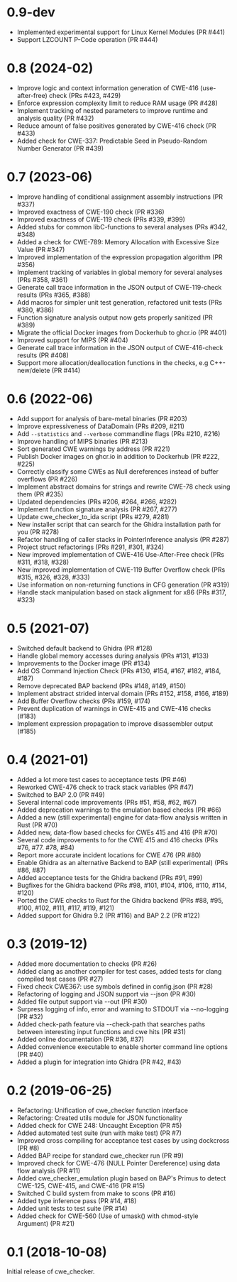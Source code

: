 0.9-dev
===

-   Implemented experimental support for Linux Kernel Modules (PR #441)
-   Support LZCOUNT P-Code operation (PR #444)

0.8 (2024-02)
===

-   Improve logic and context information generation of CWE-416 (use-after-free) check (PRs #423, #429)
-   Enforce expression complexity limit to reduce RAM usage (PR #428)
-   Implement tracking of nested parameters to improve runtime and analysis quality (PR #432)
-   Reduce amount of false positives generated by CWE-416 check (PR #433)
-   Added check for CWE-337: Predictable Seed in Pseudo-Random Number Generator (PR #439)

0.7 (2023-06)
====

-   Improve handling of conditional assignment assembly instructions (PR #337)
-   Improved exactness of CWE-190 check (PR #336)
-   Improved exactness of CWE-119 check (PRs #339, #399)
-   Added stubs for common libC-functions to several analyses (PRs #342, #348)
-   Added a check for CWE-789: Memory Allocation with Excessive Size Value (PR #347)
-   Improved implementation of the expression propagation algorithm (PR #356)
-   Implement tracking of variables in global memory for several analyses (PRs #358, #361)
-   Generate call trace information in the JSON output of CWE-119-check results (PRs #365, #388)
-   Add macros for simpler unit test generation, refactored unit tests (PRs #380, #386)
-   Function signature analysis output now gets properly sanitized (PR #389)
-   Migrate the official Docker images from Dockerhub to ghcr.io (PR #401)
-   Improved support for MIPS (PR #404)
-   Generate call trace information in the JSON output of CWE-416-check results (PR #408)
-   Support more allocation/deallocation functions in the checks, e.g C++-new/delete (PR #414)

0.6 (2022-06)
====

-   Add support for analysis of bare-metal binaries (PR #203)
-   Improve expressiveness of DataDomain (PRs #209, #211)
-   Add `--statistics` and `--verbose` commandline flags (PRs #210, #216)
-   Improve handling of MIPS binaries (PR #213)
-   Sort generated CWE warnings by address (PR #221)
-   Publish Docker images on ghcr.io in addition to Dockerhub (PR #222, #225)
-   Correctly classify some CWEs as Null dereferences instead of buffer overflows (PR #226)
-   Implement abstract domains for strings and rewrite CWE-78 check using them (PR #235)
-   Updated dependencies (PRs #206, #264, #266, #282)
-   Implement function signature analysis (PR #267, #277)
-   Update cwe_checker_to_ida script (PRs #279, #281)
-   New installer script that can search for the Ghidra installation path for you (PR #278)
-   Refactor handling of caller stacks in PointerInference analysis (PR #287)
-   Project struct refactorings (PRs #291, #301, #324)
-   New improved implementation of CWE-416 Use-After-Free check (PRs #311, #318, #328)
-   New improved implementation of CWE-119 Buffer Overflow check (PRs #315, #326, #328, #333)
-   Use information on non-returning functions in CFG generation (PR #319)
-   Handle stack manipulation based on stack alignment for x86 (PRs #317, #323)

0.5 (2021-07)
====

-   Switched default backend to Ghidra (PR #128)
-   Handle global memory accesses during analysis (PRs #131, #133)
-   Improvements to the Docker image (PR #134)
-   Add OS Command Injection Check (PRs #130, #154, #167, #182, #184, #187)
-   Remove deprecated BAP backend (PRs #148, #149, #150)
-   Implement abstract strided interval domain (PRs #152, #158, #166, #189)
-   Add Buffer Overflow checks (PRs #159, #174)
-   Prevent duplication of warnings in CWE-415 and CWE-416 checks (#183)
-   Implement expression propagation to improve disassembler output (#185)

0.4 (2021-01)
====

-   Added a lot more test cases to acceptance tests (PR #46)
-   Reworked CWE-476 check to track stack variables (PR #47)
-   Switched to BAP 2.0 (PR #49)
-   Several internal code improvements (PRs #51, #58, #62, #67)
-   Added deprecation warnings to the emulation based checks (PR #66)
-   Added a new (still experimental) engine for data-flow analysis written in Rust (PR #70)
-   Added new, data-flow based checks for CWEs 415 and 416 (PR #70)
-   Several code improvements to for the CWE 415 and 416 checks (PRs #76, #77. #78, #84)
-   Report more accurate incident locations for CWE 476 (PR #80)
-   Enable Ghidra as an alternative Backend to BAP (still experimental) (PRs #86, #87)
-   Added acceptance tests for the Ghidra backend (PRs #91, #99)
-   Bugfixes for the Ghidra backend (PRs #98, #101, #104, #106, #110, #114, #120)
-   Ported the CWE checks to Rust for the Ghidra backend (PRs #88, #95, #100, #102, #111, #117, #119, #121)
-   Added support for Ghidra 9.2 (PR #116) and BAP 2.2 (PR #122)

0.3 (2019-12)
====

-   Added more documentation to checks (PR #26)
-   Added clang as another compiler for test cases, added tests for clang compiled test cases (PR #27)
-   Fixed check CWE367: use symbols defined in config.json (PR #28)
-   Refactoring of logging and JSON support via --json (PR #30)
-   Added file output support via --out (PR #30)
-   Surpress logging of info, error and warning to STDOUT via --no-logging (PR #32)
-   Added check-path feature via --check-path that searches paths between interesting input functions and cwe hits (PR #31)
-   Added online documentation (PR #36, #37)
-   Added convenience executable to enable shorter command line options (PR #40)
-   Added a plugin for integration into Ghidra (PR #42, #43)

0.2 (2019-06-25)
=====

-   Refactoring: Unification of cwe_checker function interface
-   Refactoring: Created utils module for JSON functionality
-   Added check for CWE 248: Uncaught Exception (PR #5)
-   Added automated test suite (run with make test) (PR #7)
-   Improved cross compiling for acceptance test cases by using dockcross (PR #8)
-   Added BAP recipe for standard cwe_checker run (PR #9)
-   Improved check for CWE-476 (NULL Pointer Dereference) using data flow analysis (PR #11)
-   Added cwe_checker_emulation plugin based on BAP's Primus to detect CWE-125, CWE-415, and CWE-416 (PR #15)
-   Switched C build system from make to scons (PR #16)
-   Added type inference pass (PR #14, #18)
-   Added unit tests to test suite (PR #14)
-   Added check for CWE-560 (Use of umask() with chmod-style Argument) (PR #21)

0.1 (2018-10-08)
=====

Initial release of cwe_checker.
